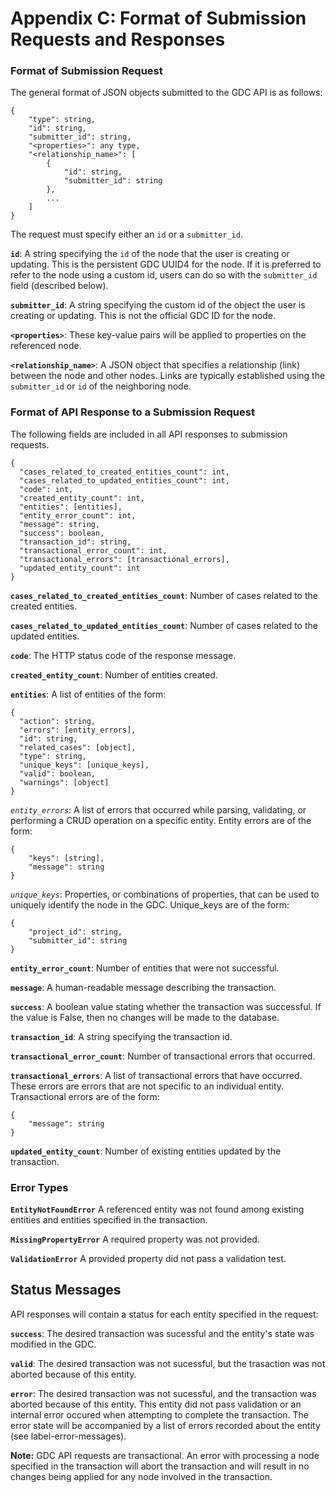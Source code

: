 # Appendix C: Format of Submission Requests and Responses

### Format of Submission Request

The general format of JSON objects submitted to the GDC API is as follows:

	{
	    "type": string,
	    "id": string,
	    "submitter_id": string,
	    "<properties>": any type,
	    "<relationship_name>": [
	        {
	            "id": string,
	            "submitter_id": string
	        },
	        ...
	    ]
	}

The request must specify either an `id` or a `submitter_id`.

**`id`**: A string specifying the `id` of the node that the user is creating or updating. This is the persistent GDC UUID4 for the node. If it is preferred to refer to the node using a custom id, users can do so with the `submitter_id` field (described below).

**`submitter_id`**: A string specifying the custom id of the object the user is creating or updating. This is not the official GDC ID for the node.

**`<properties>`**: These key-value pairs will be applied to properties on the referenced node.

**`<relationship_name>`**: A JSON object that specifies a relationship (link) between the node and other nodes. Links are typically established using the `submitter_id` or `id` of the neighboring node.

### Format of API Response to a Submission Request

The following fields are included in all API responses to submission requests.

	{
	  "cases_related_to_created_entities_count": int,
	  "cases_related_to_updated_entities_count": int,
	  "code": int,
	  "created_entity_count": int,
	  "entities": [entities],
	  "entity_error_count": int,
	  "message": string,
	  "success": boolean,
	  "transaction_id": string,
	  "transactional_error_count": int,
	  "transactional_errors": [transactional_errors],
	  "updated_entity_count": int
	}

**`cases_related_to_created_entities_count`**: Number of cases related to the created entities.

**`cases_related_to_updated_entities_count`**: Number of cases related to the updated entities.

**`code`**: The HTTP status code of the response message.

**`created_entity_count`**: Number of entities created.

**`entities`**: A list of entities of the form:

	{
	  "action": string,
	  "errors": [entity_errors],
	  "id": string,
	  "related_cases": [object],
	  "type": string,
	  "unique_keys": [unique_keys],
	  "valid": boolean,
	  "warnings": [object]
	}

*`entity_errors`*: A list of errors that occurred while parsing, validating, or performing a CRUD operation on a
specific entity. Entity errors are of the form:

	{
		"keys": [string],
		"message": string
	}


*`unique_keys`*: Properties, or combinations of properties, that can be used to uniquely identify the node in the GDC.  Unique_keys are of the form:


	{
		"project_id": string,
		"submitter_id": string
	}


**`entity_error_count`**: Number of entities that were not successful.

**`message`**: A human-readable message describing the transaction.

**`success`**: A boolean value stating whether the transaction was successful. If the value is False, then no changes will be made to the database.

**`transaction_id`**: A string specifying the transaction id.

**`transactional_error_count`**: Number of transactional errors that occurred.

**`transactional_errors`**: A list of transactional errors that have occurred. These errors are errors that are not specific to an individual entity. Transactional errors are of the form:

	{
		"message": string
	}

**`updated_entity_count`**: Number of existing entities updated by the transaction.


### Error Types

**`EntityNotFoundError`** A referenced entity was not found among existing entities and entities specified in the transaction.

**`MissingPropertyError`** A required property was not provided.

**`ValidationError`** A provided property did not pass a validation test.

## Status Messages

API responses will contain a status for each entity specified in the request:

**`success`**: The desired transaction was sucessful and the entity's state was modified in the GDC.

**`valid`**: The desired transaction was not sucessful, but the trasaction was not aborted because of this entity.

**`error`**: The desired transaction was not sucessful, and the transaction was aborted because of this entity. This entity did not pass validation or an internal error occured when attempting to complete the transaction. The error state will be accompanied by a list of errors recorded about the entity (see label-error-messages).

**Note:** GDC API requests are transactional. An error with processing a node specified in the transaction will abort the transaction and will result in no changes being applied for any node involved in the transaction.
